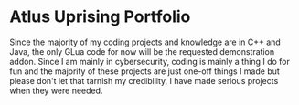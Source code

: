 # Atlus Uprising Portfolio
Since the majority of my coding projects and knowledge are in C++ and Java, the only GLua code for now will be the requested demonstration addon. Since I am mainly in cybersecurity, coding is mainly a thing I do for fun and the majority of these projects are just one-off things I made but please don't let that tarnish my credibility, I have made serious projects when they were needed.
